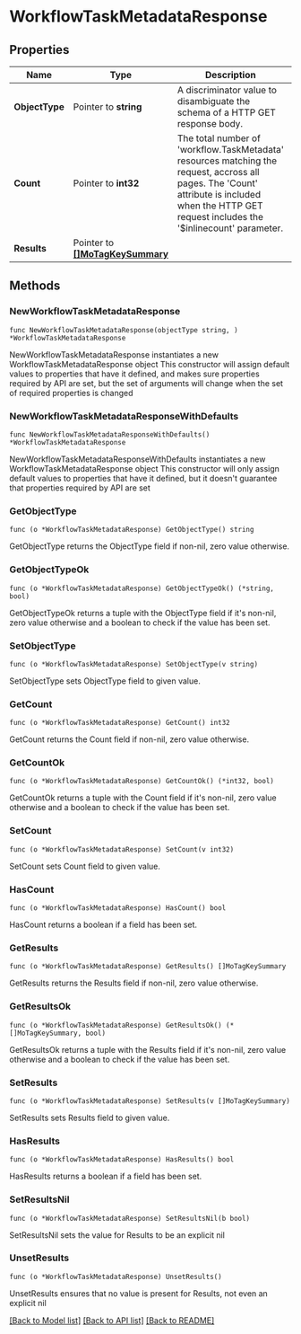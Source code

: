 # WorkflowTaskMetadataResponse

## Properties

Name | Type | Description | Notes
------------ | ------------- | ------------- | -------------
**ObjectType** | Pointer to **string** | A discriminator value to disambiguate the schema of a HTTP GET response body. | 
**Count** | Pointer to **int32** | The total number of &#39;workflow.TaskMetadata&#39; resources matching the request, accross all pages. The &#39;Count&#39; attribute is included when the HTTP GET request includes the &#39;$inlinecount&#39; parameter. | [optional] 
**Results** | Pointer to [**[]MoTagKeySummary**](mo.TagKeySummary.md) |  | [optional] 

## Methods

### NewWorkflowTaskMetadataResponse

`func NewWorkflowTaskMetadataResponse(objectType string, ) *WorkflowTaskMetadataResponse`

NewWorkflowTaskMetadataResponse instantiates a new WorkflowTaskMetadataResponse object
This constructor will assign default values to properties that have it defined,
and makes sure properties required by API are set, but the set of arguments
will change when the set of required properties is changed

### NewWorkflowTaskMetadataResponseWithDefaults

`func NewWorkflowTaskMetadataResponseWithDefaults() *WorkflowTaskMetadataResponse`

NewWorkflowTaskMetadataResponseWithDefaults instantiates a new WorkflowTaskMetadataResponse object
This constructor will only assign default values to properties that have it defined,
but it doesn't guarantee that properties required by API are set

### GetObjectType

`func (o *WorkflowTaskMetadataResponse) GetObjectType() string`

GetObjectType returns the ObjectType field if non-nil, zero value otherwise.

### GetObjectTypeOk

`func (o *WorkflowTaskMetadataResponse) GetObjectTypeOk() (*string, bool)`

GetObjectTypeOk returns a tuple with the ObjectType field if it's non-nil, zero value otherwise
and a boolean to check if the value has been set.

### SetObjectType

`func (o *WorkflowTaskMetadataResponse) SetObjectType(v string)`

SetObjectType sets ObjectType field to given value.


### GetCount

`func (o *WorkflowTaskMetadataResponse) GetCount() int32`

GetCount returns the Count field if non-nil, zero value otherwise.

### GetCountOk

`func (o *WorkflowTaskMetadataResponse) GetCountOk() (*int32, bool)`

GetCountOk returns a tuple with the Count field if it's non-nil, zero value otherwise
and a boolean to check if the value has been set.

### SetCount

`func (o *WorkflowTaskMetadataResponse) SetCount(v int32)`

SetCount sets Count field to given value.

### HasCount

`func (o *WorkflowTaskMetadataResponse) HasCount() bool`

HasCount returns a boolean if a field has been set.

### GetResults

`func (o *WorkflowTaskMetadataResponse) GetResults() []MoTagKeySummary`

GetResults returns the Results field if non-nil, zero value otherwise.

### GetResultsOk

`func (o *WorkflowTaskMetadataResponse) GetResultsOk() (*[]MoTagKeySummary, bool)`

GetResultsOk returns a tuple with the Results field if it's non-nil, zero value otherwise
and a boolean to check if the value has been set.

### SetResults

`func (o *WorkflowTaskMetadataResponse) SetResults(v []MoTagKeySummary)`

SetResults sets Results field to given value.

### HasResults

`func (o *WorkflowTaskMetadataResponse) HasResults() bool`

HasResults returns a boolean if a field has been set.

### SetResultsNil

`func (o *WorkflowTaskMetadataResponse) SetResultsNil(b bool)`

 SetResultsNil sets the value for Results to be an explicit nil

### UnsetResults
`func (o *WorkflowTaskMetadataResponse) UnsetResults()`

UnsetResults ensures that no value is present for Results, not even an explicit nil

[[Back to Model list]](../README.md#documentation-for-models) [[Back to API list]](../README.md#documentation-for-api-endpoints) [[Back to README]](../README.md)


